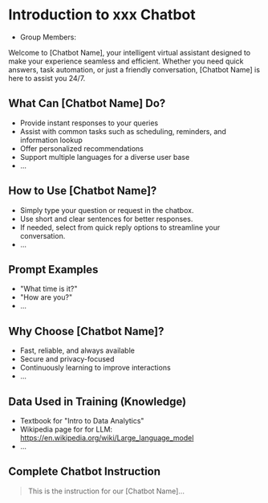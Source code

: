 # Introduction to xxx Chatbot

- Group Members:

Welcome to [Chatbot Name], your intelligent virtual assistant designed to make your experience seamless and efficient. Whether you need quick answers, task automation, or just a friendly conversation, [Chatbot Name] is here to assist you 24/7.

## What Can [Chatbot Name] Do?
- Provide instant responses to your queries
- Assist with common tasks such as scheduling, reminders, and information lookup
- Offer personalized recommendations
- Support multiple languages for a diverse user base
- ...

## How to Use [Chatbot Name]?
- Simply type your question or request in the chatbox.
- Use short and clear sentences for better responses.
- If needed, select from quick reply options to streamline your conversation.
- ...

## Prompt Examples
- "What time is it?"
- "How are you?"
- ...

## Why Choose [Chatbot Name]?
- Fast, reliable, and always available
- Secure and privacy-focused
- Continuously learning to improve interactions
- ...

## Data Used in Training (Knowledge)
- Textbook for "Intro to Data Analytics"
- Wikipedia page for for LLM: https://en.wikipedia.org/wiki/Large_language_model
- ...

## Complete Chatbot Instruction
>This is the instruction for our [Chatbot Name]...